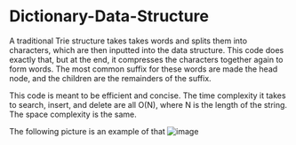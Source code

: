 # Dictionary-Data-Structure

A traditional Trie structure takes takes words and splits them into characters, which are then inputted into the data structure. This code does exactly that, but at the end, it compresses the characters together again to form words. The most common suffix for these words are made the head node, and the children are the remainders of the suffix. 

This code is meant to be efficient and concise. The time complexity it takes to search, insert, and delete are all O(N), where N is the length of the string. The space complexity is the same. 

The following picture is an example of that 
![image](https://github.com/user-attachments/assets/5e63f324-8745-4fa4-81d8-22cfd6c91988)
